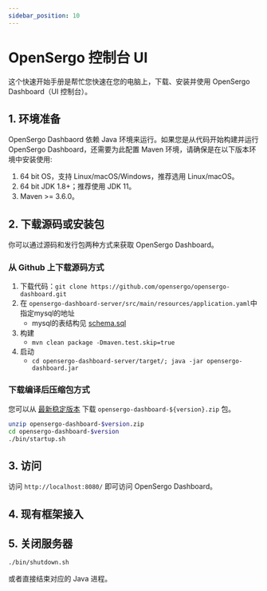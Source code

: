 ```yaml
---
sidebar_position: 10
---
```


# OpenSergo 控制台 UI

这个快速开始手册是帮忙您快速在您的电脑上，下载、安装并使用 OpenSergo Dashboard（UI 控制台）。

## 1. 环境准备

OpenSergo Dashbaord 依赖 Java 环境来运行。如果您是从代码开始构建并运行 OpenSergo Dashboard，还需要为此配置 Maven 环境，请确保是在以下版本环境中安装使用:

1. 64 bit OS，支持 Linux/macOS/Windows，推荐选用 Linux/macOS。
2. 64 bit JDK 1.8+；推荐使用 JDK 11。
3. Maven >= 3.6.0。

## 2. 下载源码或安装包

你可以通过源码和发行包两种方式来获取 OpenSergo Dashboard。

### 从 Github 上下载源码方式

1. 下载代码：`git clone https://github.com/opensergo/opensergo-dashboard.git`
2. 在 `opensergo-dashboard-server/src/main/resources/application.yaml`中指定mysql的地址
    * mysql的表结构见 [schema.sql](https://github.com/opensergo/opensergo-dashboard/blob/main/opensergo-dashboard-server/src/main/resources/schema.sql)
3. 构建
    * `mvn clean package -Dmaven.test.skip=true`
4. 启动
    * `cd opensergo-dashboard-server/target/; java -jar opensergo-dashboard.jar`

### 下载编译后压缩包方式

您可以从 [最新稳定版本](https://github.com/opensergo/opensergo-dashboard/releases) 下载 `opensergo-dashboard-${version}.zip` 包。

```sh
unzip opensergo-dashboard-$version.zip
cd opensergo-dashboard-$version
./bin/startup.sh
```

## 3. 访问

访问 `http://localhost:8080/` 即可访问 OpenSergo Dashboard。

## 4. 现有框架接入

## 5. 关闭服务器

```sh
./bin/shutdown.sh
```

或者直接结束对应的 Java 进程。
